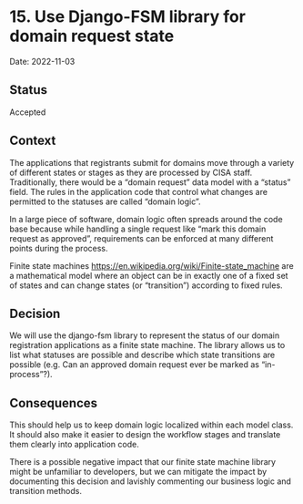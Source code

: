 # 15. Use Django-FSM library for domain request state

Date: 2022-11-03

## Status

Accepted

## Context

The applications that registrants submit for domains move through a variety of
different states or stages as they are processed by CISA staff.  Traditionally,
there would be a “domain request” data model with a “status” field. The
rules in the application code that control what changes are permitted to the
statuses are called “domain logic”.

In a large piece of software, domain logic often spreads around the code base
because while handling a single request like “mark this domain request as
approved”, requirements can be enforced at many different points during the
process.

Finite state machines <https://en.wikipedia.org/wiki/Finite-state_machine> are
a mathematical model where an object can be in exactly one of a fixed set of
states and can change states (or “transition”) according to fixed rules.

## Decision

We will use the django-fsm library to represent the status of our domain
registration applications as a finite state machine. The library allows us to
list what statuses are possible and describe which state transitions are
possible (e.g. Can an approved domain request ever be marked as “in-process”?).

## Consequences

This should help us to keep domain logic localized within each model class. It
should also make it easier to design the workflow stages and translate them
clearly into application code.

There is a possible negative impact that our finite state machine library might
be unfamiliar to developers, but we can mitigate the impact by documenting this
decision and lavishly commenting our business logic and transition methods.

